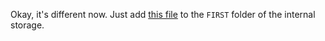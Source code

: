Okay, it's different now. Just add [this file](https://github.com/OpenFTC/OpenCV-Repackaged/blob/master/doc/libOpenCvNative.so) to the `FIRST` folder of the internal storage.
